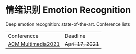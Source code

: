 # 情绪识别 Emotion Recognition
Deep emotion recognition: state-of-the-art.
Conference lists
<table>
    <tr>
        <td>Conferencce</td>
        <td>Deadline</td>
    </tr>
    <tr>
        <td><a href="https://2021.acmmm.org/" target="_blank" >ACM Multimedia2021</a></td>
        <td><s>April 17, 2021</s></td>
    </tr>
   
</table>

